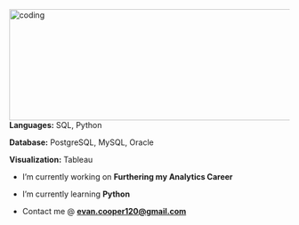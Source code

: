 <title> align="center">Hello Users of the Internet 👋</title> 
<img align="left" alt="coding" width="800" height="200" src="https://github.com/evanjcooper/evanjcooper/assets/149256581/c0cadce8-270b-40a0-91c0-9b31d92cb0b4">



<h2 align="left"> </h2>

**Languages:** SQL, Python

**Database:** PostgreSQL, MySQL, Oracle

**Visualization:** Tableau


-  I’m currently working on **Furthering my Analytics Career**

-  I’m currently learning **Python**

-  Contact me @ **evan.cooper120@gmail.com**





